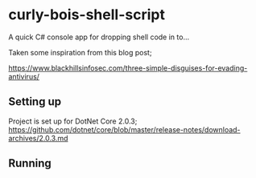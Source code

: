 # curly-bois-shell-script
A quick C# console app for dropping shell code in to...

Taken some inspiration from this blog post;

https://www.blackhillsinfosec.com/three-simple-disguises-for-evading-antivirus/


## Setting up

Project is set up for DotNet Core 2.0.3;
https://github.com/dotnet/core/blob/master/release-notes/download-archives/2.0.3.md


## Running


